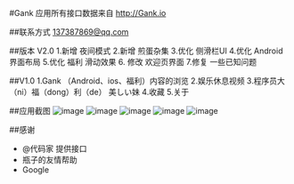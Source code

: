 #Gank
应用所有接口数据来自 http://Gank.io

##联系方式
137387869@qq.com

##版本
V2.0
1.新增 夜间模式
2.新增 煎蛋杂集
3.优化 侧滑栏UI
4.优化 Android 界面布局
5.优化 福利 滑动效果
6. 修改 欢迎页界面
7.修复 一些已知问题

##V1.0
1.Gank （Android、ios、福利）内容的浏览
2.娱乐休息视频
3.程序员大（ni）福（dong）利（de） 美しい妹
4.收藏
5.关于

##应用截图
![image](https://github.com/leftcoding/GankLy/raw/master/art/img_1.png)
![image](https://github.com/leftcoding/GankLy/raw/master/art/img_2.png)
![image](https://github.com/leftcoding/GankLy/raw/master/art/img_3.png)
![image](https://github.com/leftcoding/GankLy/raw/master/art/img_4.png)
![image](https://github.com/leftcoding/GankLy/raw/master/art/img_5.png)

##感谢
* @代码家 提供接口
* 瓶子的友情帮助
* Google
